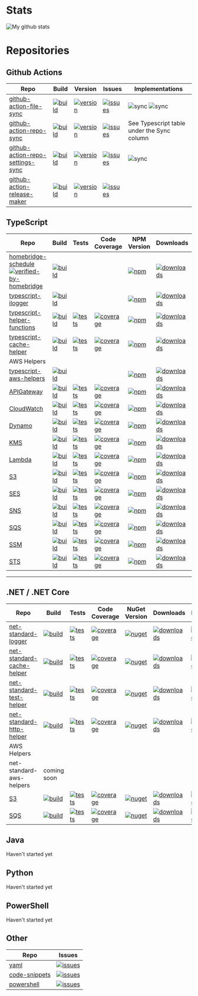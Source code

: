 # Stats
![My github stats](https://github-readme-stats.vercel.app/api?username=kbrashears5&show_icons=true)

# Repositories
## Github Actions
| Repo | Build | Version | Issues | Implementations |
| --- | --- | --- | --- | --- |
| [github-action-file-sync](https://github.com/kbrashears5/github-action-file-sync) | [![build](https://dev.azure.com/kbrashears5/github/_apis/build/status/kbrashears5.github-action-file-sync?branchName=master)](https://dev.azure.com/kbrashears5/github/_build/latest?definitionId=28&branchName=master) | [![version](https://img.shields.io/github/v/release/kbrashears5/github-action-file-sync)](https://img.shields.io/github/v/release/kbrashears5/github-action-file-sync) | [![issues](https://img.shields.io/github/issues-raw/kbrashears5/github-action-file-sync)](https://img.shields.io/github/issues-raw/kbrashears5/github-action-file-sync) | ![sync](https://img.shields.io/github/workflow/status/kbrashears5/kbrashears5/Typescript%20File%20Sync?label=typescript-file-sync) ![sync](https://img.shields.io/github/workflow/status/kbrashears5/kbrashears5/Net%20Standard%20File%20Sync?label=net-standard-file-sync) |
| [github-action-repo-sync](https://github.com/kbrashears5/github-action-repo-sync) | [![build](https://dev.azure.com/kbrashears5/github/_apis/build/status/kbrashears5.github-action-repo-sync?branchName=master)](https://dev.azure.com/kbrashears5/github/_build/latest?definitionId=27&branchName=master) | [![version](https://img.shields.io/github/v/release/kbrashears5/github-action-repo-sync)](https://img.shields.io/github/v/release/kbrashears5/github-action-repo-sync) | [![issues](https://img.shields.io/github/issues-raw/kbrashears5/github-action-repo-sync)](https://img.shields.io/github/issues-raw/kbrashears5/github-action-repo-sync) | See Typescript table under the Sync column |
| [github-action-repo-settings-sync](https://github.com/kbrashears5/github-action-repo-settings-sync) | [![build](https://dev.azure.com/kbrashears5/github/_apis/build/status/kbrashears5.github-action-repo-settings-sync?branchName=master)](https://dev.azure.com/kbrashears5/github/_build/latest?definitionId=29&branchName=master) | [![version](https://img.shields.io/github/v/release/kbrashears5/github-action-repo-settings-sync)](https://img.shields.io/github/v/release/kbrashears5/github-action-repo-settings-sync) | [![issues](https://img.shields.io/github/issues-raw/kbrashears5/github-action-repo-settings-sync)](https://img.shields.io/github/issues-raw/kbrashears5/github-action-repo-settings-sync) | ![sync](https://img.shields.io/github/workflow/status/kbrashears5/kbrashears5/Repo%20Settings%20Sync?label=repo-settings-sync) |
| [github-action-release-maker](https://github.com/kbrashears5/github-action-release-maker) | [![build](https://dev.azure.com/kbrashears5/github/_apis/build/status/kbrashears5.github-action-release-maker?branchName=master)](https://dev.azure.com/kbrashears5/github/_build/latest?definitionId=30&branchName=master) | [![version](https://img.shields.io/github/v/release/kbrashears5/github-action-release-maker)](https://img.shields.io/github/v/release/kbrashears5/github-action-release-maker) | [![issues](https://img.shields.io/github/issues-raw/kbrashears5/github-action-release-maker)](https://img.shields.io/github/issues-raw/kbrashears5/github-action-release-maker) | |

## TypeScript
| Repo | Build | Tests | Code Coverage | NPM Version | Downloads | Issues | Sync |
| --- | --- | --- | --- | --- | --- | --- | --- |
| [homebridge-schedule](https://github.com/kbrashears5/homebridge-schedule) [![verified-by-homebridge](https://badgen.net/badge/homebridge/verified/purple)](https://github.com/homebridge/homebridge/wiki/Verified-Plugins) | [![build](https://dev.azure.com/kbrashears5/github/_apis/build/status/kbrashears5.homebridge-schedule?branchName=master)](https://dev.azure.com/kbrashears5/github/_build/latest?definitionId=7&branchName=master) | | | [![npm](https://img.shields.io/npm/v/homebridge-schedule)](https://img.shields.io/npm/v/homebridge-schedule) | [![downloads](https://img.shields.io/npm/dt/homebridge-schedule)](https://img.shields.io/npm/dt/homebridge-schedule) | [![issues](https://img.shields.io/github/issues-raw/kbrashears5/homebridge-schedule)](https://img.shields.io/github/issues-raw/kbrashears5/homebridge-schedule) | ![sync](https://img.shields.io/github/workflow/status/kbrashears5/homebridge-schedule/sync-github-with-package-json?label=repo-sync) | 
| [typescript-ilogger](https://github.com/kbrashears5/typescript-ilogger) | [![build](https://dev.azure.com/kbrashears5/github/_apis/build/status/kbrashears5.typescript-ilogger?branchName=master)](https://dev.azure.com/kbrashears5/github/_build/latest?definitionId=8&branchName=master) | | | [![npm](https://img.shields.io/npm/v/typescript-ilogger)](https://img.shields.io/npm/v/typescript-ilogger) | [![downloads](https://img.shields.io/npm/dt/typescript-ilogger)](https://img.shields.io/npm/dt/typescript-ilogger) | [![issues](https://img.shields.io/github/issues-raw/kbrashears5/typescript-ilogger)](https://img.shields.io/github/issues-raw/kbrashears5/typescript-ilogger) | ![sync](https://img.shields.io/github/workflow/status/kbrashears5/typescript-ilogger/sync-github-with-package-json?label=repo-sync) |
| [typescript-helper-functions](https://github.com/kbrashears5/typescript-helper-functions) | [![build](https://dev.azure.com/kbrashears5/github/_apis/build/status/kbrashears5.typescript-helper-functions?branchName=master)](https://dev.azure.com/kbrashears5/github/_build/latest?definitionId=9&branchName=master) | [![tests](https://img.shields.io/azure-devops/tests/kbrashears5/github/9)](https://img.shields.io/azure-devops/tests/kbrashears5/github/9) | [![coverage](https://img.shields.io/azure-devops/coverage/kbrashears5/github/9)](https://img.shields.io/azure-devops/coverage/kbrashears5/github/9) | [![npm](https://img.shields.io/npm/v/typescript-helper-functions)](https://img.shields.io/npm/v/typescript-helper-functions) | [![downloads](https://img.shields.io/npm/dt/typescript-helper-functions)](https://img.shields.io/npm/dt/typescript-helper-functions) | [![issues](https://img.shields.io/github/issues-raw/kbrashears5/typescript-helper-functions)](https://img.shields.io/github/issues-raw/kbrashears5/typescript-helper-functions) | ![sync](https://img.shields.io/github/workflow/status/kbrashears5/typescript-helper-functions/sync-github-with-package-json?label=repo-sync) |
| [typescript-cache-helper](https://github.com/kbrashears5/typescript-cache-helper) | [![build](https://dev.azure.com/kbrashears5/github/_apis/build/status/kbrashears5.typescript-cache-helper?branchName=master)](https://dev.azure.com/kbrashears5/github/_build/latest?definitionId=24&branchName=master) | [![tests](https://img.shields.io/azure-devops/tests/kbrashears5/github/24)](https://img.shields.io/azure-devops/tests/kbrashears5/github/24) | [![coverage](https://img.shields.io/azure-devops/coverage/kbrashears5/github/24)](https://img.shields.io/azure-devops/coverage/kbrashears5/github/24) | [![npm](https://img.shields.io/npm/v/typescript-cache-helper)](https://img.shields.io/npm/v/typescript-cache-helper) | [![downloads](https://img.shields.io/npm/dt/typescript-cache-helper)](https://img.shields.io/npm/dt/typescript-cache-helper) | [![issues](https://img.shields.io/github/issues-raw/kbrashears5/typescript-cache-helper)](https://img.shields.io/github/issues-raw/kbrashears5/typescript-cache-helper) | ![sync](https://img.shields.io/github/workflow/status/kbrashears5/typescript-cache-helper/sync-github-with-package-json?label=repo-sync) |
| AWS Helpers |
| [typescript-aws-helpers](https://github.com/kbrashears5/typescript-aws-helpers) | [![build](https://dev.azure.com/kbrashears5/github/_apis/build/status/kbrashears5.typescript-aws-helpers?branchName=master)](https://dev.azure.com/kbrashears5/github/_build/latest?definitionId=21&branchName=master) | | | [![npm](https://img.shields.io/npm/v/typescript-aws-helpers)](https://img.shields.io/npm/v/typescript-aws-helpers) | [![downloads](https://img.shields.io/npm/dt/typescript-aws-helpers)](https://img.shields.io/npm/dt/typescript-aws-helpers) | [![issues](https://img.shields.io/github/issues-raw/kbrashears5/typescript-aws-helpers)](https://img.shields.io/github/issues-raw/kbrashears5/typescript-aws-helpers) | ![sync](https://img.shields.io/github/workflow/status/kbrashears5/typescript-aws-helpers/sync-github-with-package-json?label=repo-sync) |
| [APIGateway](https://github.com/kbrashears5/typescript-aws-apigateway-helper) | [![build](https://dev.azure.com/kbrashears5/github/_apis/build/status/kbrashears5.typescript-aws-apigateway-helper?branchName=master)](https://dev.azure.com/kbrashears5/github/_build/latest?definitionId=20&branchName=master) | [![tests](https://img.shields.io/azure-devops/tests/kbrashears5/github/20)](https://img.shields.io/azure-devops/tests/kbrashears5/github/20) | [![coverage](https://img.shields.io/azure-devops/coverage/kbrashears5/github/20)](https://img.shields.io/azure-devops/coverage/kbrashears5/github/20) | [![npm](https://img.shields.io/npm/v/typescript-aws-apigateway-helper)](https://img.shields.io/npm/v/typescript-aws-apigateway-helper) | [![downloads](https://img.shields.io/npm/dt/typescript-aws-apigateway-helper)](https://img.shields.io/npm/dt/typescript-aws-apigateway-helper) | [![issues](https://img.shields.io/github/issues-raw/kbrashears5/typescript-aws-apigateway-helper)](https://img.shields.io/github/issues-raw/kbrashears5/typescript-aws-apigateway-helper) | ![sync](https://img.shields.io/github/workflow/status/kbrashears5/typescript-aws-apigateway-helper/sync-github-with-package-json?label=repo-sync) |
| [CloudWatch](https://github.com/kbrashears5/typescript-aws-cloudwatch-helper) | [![build](https://dev.azure.com/kbrashears5/github/_apis/build/status/kbrashears5.typescript-aws-cloudwatch-helper?branchName=master)](https://dev.azure.com/kbrashears5/github/_build/latest?definitionId=17&branchName=master) | [![tests](https://img.shields.io/azure-devops/tests/kbrashears5/github/17)](https://img.shields.io/azure-devops/tests/kbrashears5/github/17) | [![coverage](https://img.shields.io/azure-devops/coverage/kbrashears5/github/17)](https://img.shields.io/azure-devops/coverage/kbrashears5/github/17) | [![npm](https://img.shields.io/npm/v/typescript-aws-cloudwatch-helper)](https://img.shields.io/npm/v/typescript-aws-cloudwatch-helper) | [![downloads](https://img.shields.io/npm/dt/typescript-aws-cloudwatch-helper)](https://img.shields.io/npm/dt/typescript-aws-cloudwatch-helper) | [![issues](https://img.shields.io/github/issues-raw/kbrashears5/typescript-aws-cloudwatch-helper)](https://img.shields.io/github/issues-raw/kbrashears5/typescript-aws-cloudwatch-helper) | ![sync](https://img.shields.io/github/workflow/status/kbrashears5/typescript-aws-cloudwatch-helper/sync-github-with-package-json?label=repo-sync) |
| [Dynamo](https://github.com/kbrashears5/typescript-aws-dynamo-helper) | [![build](https://dev.azure.com/kbrashears5/github/_apis/build/status/kbrashears5.typescript-aws-dynamo-helper?branchName=master)](https://dev.azure.com/kbrashears5/github/_build/latest?definitionId=14&branchName=master) | [![tests](https://img.shields.io/azure-devops/tests/kbrashears5/github/14)](https://img.shields.io/azure-devops/tests/kbrashears5/github/14) | [![coverage](https://img.shields.io/azure-devops/coverage/kbrashears5/github/14)](https://img.shields.io/azure-devops/coverage/kbrashears5/github/14) | [![npm](https://img.shields.io/npm/v/typescript-aws-dynamo-helper)](https://img.shields.io/npm/v/typescript-aws-dynamo-helper) | [![downloads](https://img.shields.io/npm/dt/typescript-aws-dynamo-helper)](https://img.shields.io/npm/dt/typescript-aws-dynamo-helper) | [![issues](https://img.shields.io/github/issues-raw/kbrashears5/typescript-aws-dynamo-helper)](https://img.shields.io/github/issues-raw/kbrashears5/typescript-aws-dynamo-helper) | ![sync](https://img.shields.io/github/workflow/status/kbrashears5/typescript-aws-dynamo-helper/sync-github-with-package-json?label=repo-sync) |
| [KMS](https://github.com/kbrashears5/typescript-aws-kms-helper) | [![build](https://dev.azure.com/kbrashears5/github/_apis/build/status/kbrashears5.typescript-aws-kms-helper?branchName=master)](https://dev.azure.com/kbrashears5/github/_build/latest?definitionId=15&branchName=master) | [![tests](https://img.shields.io/azure-devops/tests/kbrashears5/github/15)](https://img.shields.io/azure-devops/tests/kbrashears5/github/15) | [![coverage](https://img.shields.io/azure-devops/coverage/kbrashears5/github/15)](https://img.shields.io/azure-devops/coverage/kbrashears5/github/15) | [![npm](https://img.shields.io/npm/v/typescript-aws-kms-helper)](https://img.shields.io/npm/v/typescript-aws-kms-helper) | [![downloads](https://img.shields.io/npm/dt/typescript-aws-kms-helper)](https://img.shields.io/npm/dt/typescript-aws-kms-helper) | [![issues](https://img.shields.io/github/issues-raw/kbrashears5/typescript-aws-kms-helper)](https://img.shields.io/github/issues-raw/kbrashears5/typescript-aws-kms-helper) | ![sync](https://img.shields.io/github/workflow/status/kbrashears5/typescript-aws-kms-helper/sync-github-with-package-json?label=repo-sync) |
| [Lambda](https://github.com/kbrashears5/typescript-aws-lambda-helper) | [![build](https://dev.azure.com/kbrashears5/github/_apis/build/status/kbrashears5.typescript-aws-lambda-helper?branchName=master)](https://dev.azure.com/kbrashears5/github/_build/latest?definitionId=16&branchName=master) | [![tests](https://img.shields.io/azure-devops/tests/kbrashears5/github/16)](https://img.shields.io/azure-devops/tests/kbrashears5/github/16) | [![coverage](https://img.shields.io/azure-devops/coverage/kbrashears5/github/16)](https://img.shields.io/azure-devops/coverage/kbrashears5/github/16) | [![npm](https://img.shields.io/npm/v/typescript-aws-lambda-helper)](https://img.shields.io/npm/v/typescript-aws-lambda-helper) | [![downloads](https://img.shields.io/npm/dt/typescript-aws-lambda-helper)](https://img.shields.io/npm/dt/typescript-aws-lambda-helper) | [![issues](https://img.shields.io/github/issues-raw/kbrashears5/typescript-aws-lambda-helper)](https://img.shields.io/github/issues-raw/kbrashears5/typescript-aws-lambda-helper) | ![sync](https://img.shields.io/github/workflow/status/kbrashears5/typescript-aws-lambda-helper/sync-github-with-package-json?label=repo-sync) |
| [S3](https://github.com/kbrashears5/typescript-aws-s3-helper) | [![build](https://dev.azure.com/kbrashears5/github/_apis/build/status/kbrashears5.typescript-aws-s3-helper?branchName=master)](https://dev.azure.com/kbrashears5/github/_build/latest?definitionId=10&branchName=master) | [![tests](https://img.shields.io/azure-devops/tests/kbrashears5/github/10)](https://img.shields.io/azure-devops/tests/kbrashears5/github/10) | [![coverage](https://img.shields.io/azure-devops/coverage/kbrashears5/github/10)](https://img.shields.io/azure-devops/coverage/kbrashears5/github/10) | [![npm](https://img.shields.io/npm/v/typescript-aws-s3-helper)](https://img.shields.io/npm/v/typescript-aws-s3-helper) | [![downloads](https://img.shields.io/npm/dt/typescript-aws-s3-helper)](https://img.shields.io/npm/dt/typescript-aws-s3-helper) | [![issues](https://img.shields.io/github/issues-raw/kbrashears5/typescript-aws-s3-helper)](https://img.shields.io/github/issues-raw/kbrashears5/typescript-aws-s3-helper) | ![sync](https://img.shields.io/github/workflow/status/kbrashears5/typescript-aws-s3-helper/sync-github-with-package-json?label=repo-sync) |
| [SES](https://github.com/kbrashears5/typescript-aws-ses-helper) | [![build](https://dev.azure.com/kbrashears5/github/_apis/build/status/kbrashears5.typescript-aws-ses-helper?branchName=master)](https://dev.azure.com/kbrashears5/github/_build/latest?definitionId=23&branchName=master) | [![tests](https://img.shields.io/azure-devops/tests/kbrashears5/github/23)](https://img.shields.io/azure-devops/tests/kbrashears5/github/23) | [![coverage](https://img.shields.io/azure-devops/coverage/kbrashears5/github/23)](https://img.shields.io/azure-devops/coverage/kbrashears5/github/23) | [![npm](https://img.shields.io/npm/v/typescript-aws-ses-helper)](https://img.shields.io/npm/v/typescript-aws-ses-helper) | [![downloads](https://img.shields.io/npm/dt/typescript-aws-ses-helper)](https://img.shields.io/npm/dt/typescript-aws-ses-helper) | [![issues](https://img.shields.io/github/issues-raw/kbrashears5/typescript-aws-ses-helper)](https://img.shields.io/github/issues-raw/kbrashears5/typescript-aws-ses-helper) | ![sync](https://img.shields.io/github/workflow/status/kbrashears5/typescript-aws-ses-helper/sync-github-with-package-json?label=repo-sync) |
| [SNS](https://github.com/kbrashears5/typescript-aws-sns-helper) | [![build](https://dev.azure.com/kbrashears5/github/_apis/build/status/kbrashears5.typescript-aws-sns-helper?branchName=master)](https://dev.azure.com/kbrashears5/github/_build/latest?definitionId=12&branchName=master) | [![tests](https://img.shields.io/azure-devops/tests/kbrashears5/github/12)](https://img.shields.io/azure-devops/tests/kbrashears5/github/12) | [![coverage](https://img.shields.io/azure-devops/coverage/kbrashears5/github/12)](https://img.shields.io/azure-devops/coverage/kbrashears5/github/12) | [![npm](https://img.shields.io/npm/v/typescript-aws-sns-helper)](https://img.shields.io/npm/v/typescript-aws-sns-helper) | [![downloads](https://img.shields.io/npm/dt/typescript-aws-sns-helper)](https://img.shields.io/npm/dt/typescript-aws-sns-helper) | [![issues](https://img.shields.io/github/issues-raw/kbrashears5/typescript-aws-sns-helper)](https://img.shields.io/github/issues-raw/kbrashears5/typescript-aws-sns-helper) | ![sync](https://img.shields.io/github/workflow/status/kbrashears5/typescript-aws-sns-helper/sync-github-with-package-json?label=repo-sync) |
| [SQS](https://github.com/kbrashears5/typescript-aws-sqs-helper) | [![build](https://dev.azure.com/kbrashears5/github/_apis/build/status/kbrashears5.typescript-aws-sqs-helper?branchName=master)](https://dev.azure.com/kbrashears5/github/_build/latest?definitionId=11&branchName=master) | [![tests](https://img.shields.io/azure-devops/tests/kbrashears5/github/11)](https://img.shields.io/azure-devops/tests/kbrashears5/github/11) | [![coverage](https://img.shields.io/azure-devops/coverage/kbrashears5/github/11)](https://img.shields.io/azure-devops/coverage/kbrashears5/github/11) | [![npm](https://img.shields.io/npm/v/typescript-aws-sqs-helper)](https://img.shields.io/npm/v/typescript-aws-sqs-helper) | [![downloads](https://img.shields.io/npm/dt/typescript-aws-sqs-helper)](https://img.shields.io/npm/dt/typescript-aws-sqs-helper) | [![issues](https://img.shields.io/github/issues-raw/kbrashears5/typescript-aws-sqs-helper)](https://img.shields.io/github/issues-raw/kbrashears5/typescript-aws-sqs-helper) | ![sync](https://img.shields.io/github/workflow/status/kbrashears5/typescript-aws-sqs-helper/sync-github-with-package-json?label=repo-sync) |
| [SSM](https://github.com/kbrashears5/typescript-aws-ssm-helper) | [![build](https://dev.azure.com/kbrashears5/github/_apis/build/status/kbrashears5.typescript-aws-ssm-helper?branchName=master)](https://dev.azure.com/kbrashears5/github/_build/latest?definitionId=18&branchName=master) | [![tests](https://img.shields.io/azure-devops/tests/kbrashears5/github/18)](https://img.shields.io/azure-devops/tests/kbrashears5/github/18) | [![coverage](https://img.shields.io/azure-devops/coverage/kbrashears5/github/18)](https://img.shields.io/azure-devops/coverage/kbrashears5/github/18) | [![npm](https://img.shields.io/npm/v/typescript-aws-ssm-helper)](https://img.shields.io/npm/v/typescript-aws-ssm-helper) | [![downloads](https://img.shields.io/npm/dt/typescript-aws-ssm-helper)](https://img.shields.io/npm/dt/typescript-aws-ssm-helper) | [![issues](https://img.shields.io/github/issues-raw/kbrashears5/typescript-aws-ssm-helper)](https://img.shields.io/github/issues-raw/kbrashears5/typescript-aws-ssm-helper) | ![sync](https://img.shields.io/github/workflow/status/kbrashears5/typescript-aws-ssm-helper/sync-github-with-package-json?label=repo-sync) |
| [STS](https://github.com/kbrashears5/typescript-aws-sts-helper) | [![build](https://dev.azure.com/kbrashears5/github/_apis/build/status/kbrashears5.typescript-aws-sts-helper?branchName=master)](https://dev.azure.com/kbrashears5/github/_build/latest?definitionId=19&branchName=master) | [![tests](https://img.shields.io/azure-devops/tests/kbrashears5/github/19)](https://img.shields.io/azure-devops/tests/kbrashears5/github/19) | [![coverage](https://img.shields.io/azure-devops/coverage/kbrashears5/github/19)](https://img.shields.io/azure-devops/coverage/kbrashears5/github/19) | [![npm](https://img.shields.io/npm/v/typescript-aws-sts-helper)](https://img.shields.io/npm/v/typescript-aws-sts-helper) | [![downloads](https://img.shields.io/npm/dt/typescript-aws-sts-helper)](https://img.shields.io/npm/dt/typescript-aws-sts-helper) | [![issues](https://img.shields.io/github/issues-raw/kbrashears5/typescript-aws-sts-helper)](https://img.shields.io/github/issues-raw/kbrashears5/typescript-aws-sts-helper) | ![sync](https://img.shields.io/github/workflow/status/kbrashears5/typescript-aws-sts-helper/sync-github-with-package-json?label=repo-sync) |

---
## .NET / .NET Core
| Repo | Build | Tests | Code Coverage | NuGet Version | Downloads | Issues |
| --- | --- | --- | --- | --- | --- | --- |
| [net-standard-logger](https://github.com/kbrashears5/net-standard-logger) | [![build](https://dev.azure.com/kbrashears5/github/_apis/build/status/kbrashears5.net-standard-logger?branchName=master)](https://dev.azure.com/kbrashears5/github/_build/latest?definitionId=5&branchName=master) | [![tests](https://img.shields.io/azure-devops/tests/kbrashears5/github/5)](https://img.shields.io/azure-devops/tests/kbrashears5/github/5) | [![coverage](https://img.shields.io/azure-devops/coverage/kbrashears5/github/5)](https://img.shields.io/azure-devops/coverage/kbrashears5/github/5) | [![nuget](https://img.shields.io/nuget/v/NetStandardLogger.svg)](https://www.nuget.org/packages/NetStandardLogger/) | [![downloads](https://img.shields.io/nuget/dt/NetStandardLogger)](https://img.shields.io/nuget/dt/NetStandardLogger) | [![issues](https://img.shields.io/github/issues-raw/kbrashears5/net-standard-logger)](https://img.shields.io/github/issues-raw/kbrashears5/net-standard-logger) |
| [net-standard-cache-helper](https://github.com/kbrashears5/net-standard-cache-helper) | [![build](https://dev.azure.com/kbrashears5/github/_apis/build/status/kbrashears5.net-standard-cache-helper?branchName=master)](https://dev.azure.com/kbrashears5/github/_build/latest?definitionId=25&branchName=master) | [![tests](https://img.shields.io/azure-devops/tests/kbrashears5/github/25)](https://img.shields.io/azure-devops/tests/kbrashears5/github/25) | [![coverage](https://img.shields.io/azure-devops/coverage/kbrashears5/github/25)](https://img.shields.io/azure-devops/coverage/kbrashears5/github/25) | [![nuget](https://img.shields.io/nuget/v/NetStandardCacheHelper.svg)](https://www.nuget.org/packages/NetStandardCacheHelper/) | [![downloads](https://img.shields.io/nuget/dt/NetStandardCacheHelper)](https://img.shields.io/nuget/dt/NetStandardCacheHelper) | [![issues](https://img.shields.io/github/issues-raw/kbrashears5/net-standard-cache-helper)](https://img.shields.io/github/issues-raw/kbrashears5/net-standard-cache-helper) |
| [net-standard-test-helper](https://github.com/kbrashears5/net-standard-test-helper) | [![build](https://dev.azure.com/kbrashears5/github/_apis/build/status/kbrashears5.net-standard-test-helper?branchName=master)](https://dev.azure.com/kbrashears5/github/_build/latest?definitionId=5&branchName=master) | [![tests](https://img.shields.io/azure-devops/tests/kbrashears5/github/4)](https://img.shields.io/azure-devops/tests/kbrashears5/github/4) | [![coverage](https://img.shields.io/azure-devops/coverage/kbrashears5/github/4)](https://img.shields.io/azure-devops/coverage/kbrashears5/github/4) | [![nuget](https://img.shields.io/nuget/v/NetStandardTestHelper.svg)](https://www.nuget.org/packages/NetStandardTestHelper/) | [![downloads](https://img.shields.io/nuget/dt/NetStandardTestHelper)](https://img.shields.io/nuget/dt/NetStandardTestHelper) | [![issues](https://img.shields.io/github/issues-raw/kbrashears5/net-standard-test-helper)](https://img.shields.io/github/issues-raw/kbrashears5/net-standard-test-helper) |
| [net-standard-http-helper](https://github.com/kbrashears5/net-standard-http-helper) | [![build](https://dev.azure.com/kbrashears5/github/_apis/build/status/kbrashears5.net-standard-http-helper?branchName=master)](https://dev.azure.com/kbrashears5/github/_build/latest?definitionId=5&branchName=master) | [![tests](https://img.shields.io/azure-devops/tests/kbrashears5/github/22)](https://img.shields.io/azure-devops/tests/kbrashears5/github/22) | [![coverage](https://img.shields.io/azure-devops/coverage/kbrashears5/github/22)](https://img.shields.io/azure-devops/coverage/kbrashears5/github/22) | [![nuget](https://img.shields.io/nuget/v/NetStandardHttpHelper.svg)](https://www.nuget.org/packages/NetStandardHttpHelper/) | [![downloads](https://img.shields.io/nuget/dt/NetStandardHttpHelper)](https://img.shields.io/nuget/dt/NetStandardHttpHelper) | [![issues](https://img.shields.io/github/issues-raw/kbrashears5/net-standard-http-helper)](https://img.shields.io/github/issues-raw/kbrashears5/net-standard-http-helper) |
| AWS Helpers |
| net-standard-aws-helpers | coming soon | 
| [S3](https://github.com/kbrashears5/net-standard-aws-s3-helper) | [![build](https://dev.azure.com/kbrashears5/github/_apis/build/status/kbrashears5.net-standard-aws-s3-helper?branchName=master)](https://dev.azure.com/kbrashears5/github/_build/latest?definitionId=6&branchName=master) | [![tests](https://img.shields.io/azure-devops/tests/kbrashears5/github/6)](https://img.shields.io/azure-devops/tests/kbrashears5/github/6) | [![coverage](https://img.shields.io/azure-devops/coverage/kbrashears5/github/6)](https://img.shields.io/azure-devops/coverage/kbrashears5/github/6) | [![nuget](https://img.shields.io/nuget/v/NetStandardAWSS3Helper)](https://img.shields.io/nuget/v/NetStandardAWSS3Helper) | [![downloads](https://img.shields.io/nuget/dt/NetStandardAWSS3Helper)](https://img.shields.io/nuget/dt/NetStandardAWSS3Helper) | [![issues](https://img.shields.io/github/issues-raw/kbrashears5/net-standard-aws-s3-helper)](https://img.shields.io/github/issues-raw/kbrashears5/net-standard-aws-s3-helper) |
| [SQS](https://github.com/kbrashears5/net-standard-aws-sqs-helper) | [![build](https://dev.azure.com/kbrashears5/github/_apis/build/status/kbrashears5.net-standard-aws-sqs-helper?branchName=master)](https://dev.azure.com/kbrashears5/github/_build/latest?definitionId=26&branchName=master) | [![tests](https://img.shields.io/azure-devops/tests/kbrashears5/github/26)](https://img.shields.io/azure-devops/tests/kbrashears5/github/26) | [![coverage](https://img.shields.io/azure-devops/coverage/kbrashears5/github/26)](https://img.shields.io/azure-devops/coverage/kbrashears5/github/26) | [![nuget](https://img.shields.io/nuget/v/NetStandardAWSSQSHelper)](https://img.shields.io/nuget/v/NetStandardAWSSQSHelper) | [![downloads](https://img.shields.io/nuget/dt/NetStandardAWSSQSHelper)](https://img.shields.io/nuget/dt/NetStandardAWSSQSHelper) | [![issues](https://img.shields.io/github/issues-raw/kbrashears5/net-standard-aws-sqs-helper)](https://img.shields.io/github/issues-raw/kbrashears5/net-standard-aws-sqs-helper) |

## Java
Haven't started yet

## Python
Haven't started yet

## PowerShell
Haven't started yet

## Other
| Repo | Issues |
| --- | --- |
| [yaml](https://github.com/kbrashears5/yaml) | [![issues](https://img.shields.io/github/issues-raw/kbrashears5/yaml)](https://img.shields.io/github/issues-raw/kbrashears5/yaml) |
| [code-snippets](https://github.com/kbrashears5/code-snippets) | [![issues](https://img.shields.io/github/issues-raw/kbrashears5/code-snippets)](https://img.shields.io/github/issues-raw/kbrashears5/code-snippets) |
| [powershell](https://github.com/kbrashears5/powershell) | [![issues](https://img.shields.io/github/issues-raw/kbrashears5/powershell)](https://img.shields.io/github/issues-raw/kbrashears5/powershell) |